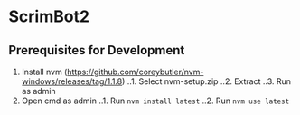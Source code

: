 
# ScrimBot2


## Prerequisites for Development
1. Install nvm (https://github.com/coreybutler/nvm-windows/releases/tag/1.1.8)
..1. Select nvm-setup.zip
..2. Extract
..3. Run as admin
2. Open cmd as admin
..1. Run `nvm install latest`
..2. Run `nvm use latest`
